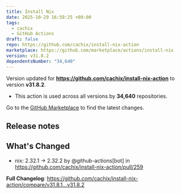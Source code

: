 ```yaml
---
title: Install Nix
date: 2025-10-29 16:59:25 +00:00
tags:
  - cachix
  - GitHub Actions
draft: false
repo: https://github.com/cachix/install-nix-action
marketplace: https://github.com/marketplace/actions/install-nix
version: v31.8.2
dependentsNumber: "34,640"
---
```



Version updated for **https://github.com/cachix/install-nix-action** to version **v31.8.2**.
- This action is used across all versions by **34,640** repositories.

Go to the [GitHub Marketplace](https://github.com/marketplace/actions/install-nix) to find the latest changes.

## Release notes

## What's Changed
* nix: 2.32.1 -> 2.32.2 by @github-actions[bot] in https://github.com/cachix/install-nix-action/pull/259


**Full Changelog**: https://github.com/cachix/install-nix-action/compare/v31.8.1...v31.8.2
